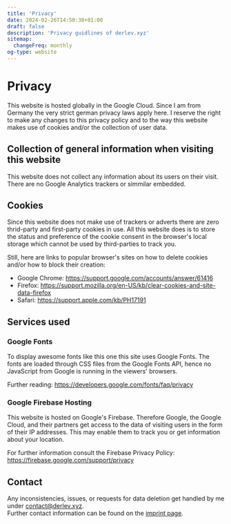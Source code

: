 ```yaml
---
title: 'Privacy'
date: 2024-02-26T14:50:38+01:00
draft: false
description: 'Privacy guidlines of derlev.xyz'
sitemap:
  changeFreq: monthly
og-type: website
---
```


# Privacy

This website is hosted globally in the Google Cloud. Since I am from Germany 
the very strict german privacy laws apply here. I reserve the right to make any 
changes to this privacy policy and to the way this website makes use of cookies 
and/or the collection of user data.

## Collection of general information when visiting this website

This website does not collect any information about its users on their visit. 
There are no Google Analytics trackers or simmilar embedded.

## Cookies

Since this website does not make use of trackers or adverts there are zero 
thrid-party and first-party cookies in use. All this website does is to store 
the status and preference of the cookie consent in the browser's local storage 
which cannot be used by third-parties to track you.

Still, here are links to popular browser's sites on how to delete cookies and/or 
how to block their creation:

- Google Chrome: https://support.google.com/accounts/answer/61416
- Firefox: https://support.mozilla.org/en-US/kb/clear-cookies-and-site-data-firefox
- Safari: https://support.apple.com/kb/PH17191

## Services used

### Google Fonts

To display awesome fonts like this one this site uses Google Fonts. The fonts 
are loaded through CSS files from the Google Fonts API, hence no JavaScript from 
Google is running in the viewers' browsers.

Further reading:
https://developers.google.com/fonts/faq/privacy

### Google Firebase Hosting

This website is hosted on Google's Firebase. Therefore Google, the Google Cloud, 
and their partners get access to the data of visiting users in the form of their 
IP addresses. This may enable them to track you or get information about your 
location.

For further information consult the Firebase Privacy Policy: 
https://firebase.google.com/support/privacy

## Contact

Any inconsistencies, issues, or requests for data deletion get handled by me 
under contact@derlev.xyz.  
Further contact information can be found on the [imprint page](/imprint).
